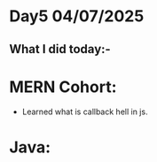 # Day5 04/07/2025

## What I did today:-

# MERN Cohort:
- Learned what is callback hell in js.





# Java:






